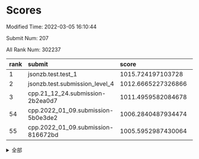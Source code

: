 # Scores

Modified Time: 2022-03-05 16:10:44

Submit Num: 207

All Rank Num: 302237

| rank |               submit               |       score        |       sigma        | pk_num |
| :--- | :--------------------------------- | :----------------- | :----------------- | :----- |
| 1    | jsonzb.test.test_1                 | 1015.724197103728  | 0.841593125963227  | 5836   |
| 2    | jsonzb.test.submission_level_4     | 1012.6665227326866 | 0.78162250385137   | 5841   |
| 3    | cpp.21_12_24.submission-2b2ea0d7   | 1011.4959582084678 | 0.7801684837128269 | 5840   |
| 54   | cpp.2022_01_09.submission-5b0e3de2 | 1006.2840487934474 | 0.7417517038756329 | 5841   |
| 55   | cpp.2022_01_09.submission-816672bd | 1005.5952987430064 | 0.7118312435398146 | 5838   |


<details>
<summary>全部</summary>

| rank |                 submit                 |       score        |       sigma        | pk_num |
| :--- | :------------------------------------- | :----------------- | :----------------- | :----- |
| 1    | jsonzb.test.test_1                     | 1015.724197103728  | 0.841593125963227  | 5836   |
| 2    | jsonzb.test.submission_level_4         | 1012.6665227326866 | 0.78162250385137   | 5841   |
| 3    | cpp.21_12_24.submission-2b2ea0d7       | 1011.4959582084678 | 0.7801684837128269 | 5840   |
| 4    | gobigger.level_3.submission_level_3_37 | 1011.4433727127496 | 0.7675459420054745 | 5842   |
| 5    | gobigger.level_3.submission_level_3_19 | 1011.348338827495  | 0.7816451121783874 | 5843   |
| 6    | gobigger.level_3.submission_level_3_9  | 1011.3217753019319 | 0.7603793893261933 | 5836   |
| 7    | gobigger.level_3.submission_level_3_29 | 1011.1659648072259 | 0.771342323776866  | 5841   |
| 8    | gobigger.level_3.submission_level_3_42 | 1011.0532034579356 | 0.7877194010729263 | 5842   |
| 9    | gobigger.level_3.submission_level_3_26 | 1010.9617316767328 | 0.7588417516751609 | 5843   |
| 10   | gobigger.level_3.submission_level_3_1  | 1010.7721723406845 | 0.7832412084718035 | 5837   |
| 11   | gobigger.level_3.submission_level_3_23 | 1010.7522057311895 | 0.7801978235627691 | 5840   |
| 12   | gobigger.level_3.submission_level_3_2  | 1010.7473795520121 | 0.7787675801472974 | 5838   |
| 13   | gobigger.level_3.submission_level_3_24 | 1010.6377467455325 | 0.7699449986708207 | 5840   |
| 14   | gobigger.level_3.submission_level_3_44 | 1010.6302067495857 | 0.7877459727497008 | 5836   |
| 15   | gobigger.level_3.submission_level_3_0  | 1010.508510718581  | 0.7608060524094726 | 5837   |
| 16   | gobigger.level_3.submission_level_3_49 | 1010.504013672845  | 0.7502989192513513 | 5836   |
| 17   | gobigger.level_3.submission_level_3_35 | 1010.4828940084876 | 0.758938656848327  | 5844   |
| 18   | gobigger.level_3.submission_level_3_47 | 1010.3994109944846 | 0.7764412189908437 | 5846   |
| 19   | gobigger.level_3.submission_level_3_34 | 1010.3745170156009 | 0.7629307528845554 | 5839   |
| 20   | gobigger.level_3.submission_level_3_20 | 1010.3639298089117 | 0.7810396216089973 | 5838   |
| 21   | gobigger.level_3.submission_level_3_8  | 1010.3181164863446 | 0.7581429022261399 | 5842   |
| 22   | gobigger.level_3.submission_level_3_38 | 1010.2925785847922 | 0.7946693591127908 | 5839   |
| 23   | gobigger.level_3.submission_level_3_46 | 1010.2923542922507 | 0.7519067562737135 | 5841   |
| 24   | gobigger.level_3.submission_level_3_36 | 1010.1927773718561 | 0.7440850052508228 | 5839   |
| 25   | gobigger.level_3.submission_level_3_16 | 1010.14925816166   | 0.7499949903075502 | 5844   |
| 26   | gobigger.level_3.submission_level_3_28 | 1010.1294636842127 | 0.7492302959042381 | 5843   |
| 27   | gobigger.level_3.submission_level_3_32 | 1010.121190446433  | 0.7528103994114836 | 5843   |
| 28   | gobigger.level_3.submission_level_3_39 | 1010.0236475962647 | 0.7430557899756779 | 5839   |
| 29   | gobigger.level_3.submission_level_3_12 | 1009.9842464099854 | 0.7641215429038836 | 5831   |
| 30   | gobigger.level_3.submission_level_3_10 | 1009.9761100047588 | 0.7563253508182568 | 5839   |
| 31   | gobigger.level_3.submission_level_3_22 | 1009.9580541077926 | 0.7533353410256991 | 5837   |
| 32   | gobigger.level_3.submission_level_3_33 | 1009.9493356247638 | 0.7563258971438208 | 5841   |
| 33   | gobigger.level_3.submission_level_3_45 | 1009.9141985295792 | 0.7575722420359314 | 5842   |
| 34   | gobigger.level_3.submission_level_3_40 | 1009.8363086368119 | 0.7480000323904697 | 5836   |
| 35   | gobigger.level_3.submission_level_3_30 | 1009.8214387866918 | 0.7563512951022119 | 5840   |
| 36   | gobigger.level_3.submission_level_3_27 | 1009.8062140158266 | 0.7614764646630016 | 5842   |
| 37   | gobigger.level_3.submission_level_3_3  | 1009.7233319183655 | 0.7787972938059885 | 5835   |
| 38   | gobigger.level_3.submission_level_3_6  | 1009.6924658326133 | 0.7549775136711773 | 5840   |
| 39   | gobigger.level_3.submission_level_3_41 | 1009.5737092176578 | 0.7498918457386197 | 5839   |
| 40   | gobigger.level_3.submission_level_3_14 | 1009.5482273668051 | 0.759510445057911  | 5841   |
| 41   | gobigger.level_3.submission_level_3_43 | 1009.5295369833061 | 0.7510150537754673 | 5837   |
| 42   | gobigger.level_3.submission_level_3_25 | 1009.2891809367089 | 0.7512239470949909 | 5840   |
| 43   | gobigger.level_3.submission_level_3_13 | 1009.2834802313467 | 0.7765777890409579 | 5840   |
| 44   | gobigger.level_3.submission_level_3_5  | 1009.208268827088  | 0.7591353970835684 | 5843   |
| 45   | gobigger.level_3.submission_level_3_4  | 1009.1883344645429 | 0.7459182536974764 | 5843   |
| 46   | gobigger.level_3.submission_level_3_21 | 1009.0776399682481 | 0.7664731480447775 | 5843   |
| 47   | gobigger.level_3.submission_level_3_18 | 1009.051395932338  | 0.7531490339673556 | 5839   |
| 48   | gobigger.level_3.submission_level_3_17 | 1009.0121079701304 | 0.7738699492440266 | 5843   |
| 49   | gobigger.level_3.submission_level_3_48 | 1009.0004315821202 | 0.748905128023234  | 5833   |
| 50   | gobigger.level_3.submission_level_3_15 | 1008.9119037188219 | 0.7582244934063436 | 5841   |
| 51   | gobigger.level_3.submission_level_3_31 | 1008.9023731650358 | 0.7350334151340489 | 5836   |
| 52   | gobigger.level_3.submission_level_3_7  | 1008.7804482118016 | 0.7737161230545095 | 5835   |
| 53   | gobigger.level_3.submission_level_3_11 | 1008.2933631059655 | 0.730819288638353  | 5842   |
| 54   | cpp.2022_01_09.submission-5b0e3de2     | 1006.2840487934474 | 0.7417517038756329 | 5841   |
| 55   | cpp.2022_01_09.submission-816672bd     | 1005.5952987430064 | 0.7118312435398146 | 5838   |
| 56   | gobigger.level_1.submission_level_1_16 | 1004.9681420246266 | 0.7273384546255486 | 5839   |
| 57   | gobigger.level_1.submission_level_1_35 | 1004.8189787877614 | 0.7196267739514045 | 5838   |
| 58   | gobigger.level_1.submission_level_1_28 | 1004.7357841689607 | 0.7230183027629039 | 5838   |
| 59   | gobigger.level_1.submission_level_1_19 | 1004.4029470558764 | 0.7233379690901661 | 5844   |
| 60   | gobigger.level_1.submission_level_1_24 | 1004.3797928451128 | 0.7212928659010366 | 5839   |
| 61   | gobigger.level_1.submission_level_1_41 | 1004.3148688055326 | 0.714697007109369  | 5843   |
| 62   | gobigger.level_1.submission_level_1_26 | 1004.2633873695266 | 0.7101346588190207 | 5840   |
| 63   | gobigger.level_1.submission_level_1_36 | 1004.1286534739322 | 0.7177754322347123 | 5842   |
| 64   | gobigger.level_1.submission_level_1_8  | 1004.0943888001677 | 0.7218657245184028 | 5841   |
| 65   | gobigger.level_1.submission_level_1_22 | 1004.0058547445025 | 0.7283662821980121 | 5839   |
| 66   | gobigger.level_1.submission_level_1_3  | 1003.9496757435679 | 0.7257198754297051 | 5837   |
| 67   | gobigger.level_1.submission_level_1_23 | 1003.9069892338619 | 0.7182394960496198 | 5841   |
| 68   | gobigger.level_1.submission_level_1_49 | 1003.8289234495877 | 0.7141270107884543 | 5835   |
| 69   | gobigger.level_1.submission_level_1_4  | 1003.6836919890761 | 0.7147811798706384 | 5841   |
| 70   | gobigger.level_1.submission_level_1_40 | 1003.6731990689944 | 0.7159316789947082 | 5837   |
| 71   | gobigger.level_1.submission_level_1_5  | 1003.6535289699677 | 0.7259749579477265 | 5834   |
| 72   | gobigger.level_1.submission_level_1_0  | 1003.652822944082  | 0.7146253751587698 | 5839   |
| 73   | gobigger.level_1.submission_level_1_7  | 1003.6203908565461 | 0.7294739074169386 | 5842   |
| 74   | gobigger.level_1.submission_level_1_1  | 1003.6178333024513 | 0.7277756348052079 | 5837   |
| 75   | gobigger.level_1.submission_level_1_6  | 1003.4551853574383 | 0.7234936039939974 | 5841   |
| 76   | gobigger.level_1.submission_level_1_20 | 1003.4481204430136 | 0.7016428697274759 | 5840   |
| 77   | gobigger.level_1.submission_level_1_37 | 1003.3929166141396 | 0.7131723675070237 | 5842   |
| 78   | gobigger.level_1.submission_level_1_38 | 1003.3621453084667 | 0.7154562869798701 | 5838   |
| 79   | gobigger.level_1.submission_level_1_32 | 1003.3360698468679 | 0.7169795984258301 | 5841   |
| 80   | gobigger.level_1.submission_level_1_31 | 1003.2286727875935 | 0.716543481208549  | 5840   |
| 81   | gobigger.level_1.submission_level_1_2  | 1003.177023069764  | 0.722534418619266  | 5847   |
| 82   | gobigger.level_1.submission_level_1_39 | 1003.1267647591371 | 0.7219219315757206 | 5841   |
| 83   | gobigger.level_1.submission_level_1_14 | 1003.0627602642619 | 0.7087801260968017 | 5839   |
| 84   | gobigger.level_1.submission_level_1_9  | 1003.0121014290502 | 0.7169673354583798 | 5843   |
| 85   | gobigger.level_1.submission_level_1_25 | 1002.9766437544426 | 0.7169048549870587 | 5842   |
| 86   | gobigger.level_1.submission_level_1_34 | 1002.8898053941132 | 0.7214758703474242 | 5840   |
| 87   | gobigger.level_1.submission_level_1_45 | 1002.8572149282487 | 0.7170677754689889 | 5841   |
| 88   | gobigger.level_1.submission_level_1_17 | 1002.8252949070569 | 0.7103636667517347 | 5841   |
| 89   | gobigger.level_1.submission_level_1_15 | 1002.8151407010957 | 0.7148746277674065 | 5842   |
| 90   | gobigger.level_1.submission_level_1_18 | 1002.7561576500012 | 0.7300420491316522 | 5834   |
| 91   | gobigger.level_1.submission_level_1_21 | 1002.7553165627841 | 0.710788859361802  | 5838   |
| 92   | gobigger.level_1.submission_level_1_44 | 1002.7107814478322 | 0.7110608362133255 | 5836   |
| 93   | gobigger.level_1.submission_level_1_43 | 1002.5869460011743 | 0.7148307329792908 | 5844   |
| 94   | gobigger.level_1.submission_level_1_13 | 1002.585233967155  | 0.7094298496865432 | 5838   |
| 95   | gobigger.level_1.submission_level_1_10 | 1002.5312800162844 | 0.7134061950395638 | 5841   |
| 96   | gobigger.level_1.submission_level_1_42 | 1002.5137945042619 | 0.7068309725573296 | 5843   |
| 97   | gobigger.level_1.submission_level_1_12 | 1002.4497065286536 | 0.7073501951957821 | 5844   |
| 98   | gobigger.level_1.submission_level_1_46 | 1002.4397014919488 | 0.720489241596606  | 5841   |
| 99   | gobigger.level_1.submission_level_1_47 | 1002.3860187838728 | 0.7161992946216655 | 5839   |
| 100  | gobigger.level_1.submission_level_1_33 | 1002.3678641577185 | 0.7101279409779925 | 5841   |
| 101  | gobigger.level_1.submission_level_1_27 | 1002.1835899276183 | 0.7113285202351334 | 5838   |
| 102  | gobigger.level_1.submission_level_1_29 | 1002.1724376227426 | 0.7362139136947466 | 5842   |
| 103  | gobigger.level_1.submission_level_1_11 | 1002.1383760702038 | 0.7146519389701067 | 5842   |
| 104  | gobigger.level_1.submission_level_1_48 | 1001.7998588464804 | 0.7062034008895649 | 5838   |
| 105  | gobigger.level_1.submission_level_1_30 | 1001.4468356953462 | 0.7118194591879398 | 5839   |
| 106  | gobigger.random.submission_random_28   | 997.6089481395898  | 0.7096983121042757 | 5836   |
| 107  | gobigger.random.submission_random_1    | 996.992052826125   | 0.7023146473423445 | 5841   |
| 108  | gobigger.random.submission_random_14   | 996.6989572006966  | 0.7149614897937162 | 5843   |
| 109  | gobigger.random.submission_random_32   | 996.6634626261474  | 0.7105788592057278 | 5841   |
| 110  | gobigger.random.submission_random_13   | 996.6626038930272  | 0.7066348182822678 | 5844   |
| 111  | gobigger.random.submission_random_36   | 996.61117339813    | 0.6928094117053468 | 5840   |
| 112  | gobigger.random.submission_random_47   | 996.5621825011274  | 0.7111304230735324 | 5843   |
| 113  | gobigger.random.submission_random_40   | 996.5296245717905  | 0.7034425845999397 | 5841   |
| 114  | gobigger.random.submission_random_24   | 996.4677910752637  | 0.7152573844047636 | 5843   |
| 115  | gobigger.random.submission_random_8    | 996.3239770657246  | 0.7116334762124674 | 5839   |
| 116  | gobigger.random.submission_random_3    | 996.3015024062094  | 0.7133071591520493 | 5842   |
| 117  | gobigger.random.submission_random_39   | 996.3005699988536  | 0.7107996787586736 | 5845   |
| 118  | gobigger.random.submission_random_23   | 996.2626269792834  | 0.7057105223532006 | 5843   |
| 119  | gobigger.random.submission_random_38   | 996.1755606170725  | 0.7100313919136322 | 5836   |
| 120  | gobigger.random.submission_random_22   | 996.1682177548653  | 0.7089651604567951 | 5834   |
| 121  | gobigger.random.submission_random_41   | 996.160975305074   | 0.7099303615347791 | 5842   |
| 122  | gobigger.random.submission_random_29   | 996.1303944609809  | 0.7023175489062901 | 5845   |
| 123  | gobigger.random.submission_random_6    | 996.0966692131644  | 0.7210743044733132 | 5843   |
| 124  | gobigger.random.submission_random_4    | 996.012619497762   | 0.7253538544083137 | 5844   |
| 125  | gobigger.random.submission_random_30   | 995.997210390879   | 0.7079376201765318 | 5839   |
| 126  | gobigger.random.submission_random_34   | 995.9744206134507  | 0.7112315298368436 | 5843   |
| 127  | gobigger.random.submission_random_15   | 995.9584317303733  | 0.7034579512520507 | 5840   |
| 128  | gobigger.random.submission_random_42   | 995.9544271430095  | 0.7013001532261638 | 5846   |
| 129  | gobigger.random.submission_random_48   | 995.9517626657534  | 0.7195488144322293 | 5840   |
| 130  | gobigger.random.submission_random_43   | 995.8863485072068  | 0.7159828154837343 | 5838   |
| 131  | gobigger.random.submission_random_12   | 995.8774646022741  | 0.7109754896934444 | 5843   |
| 132  | gobigger.random.submission_random_0    | 995.8592744888407  | 0.7092934722707105 | 5844   |
| 133  | gobigger.random.submission_random_31   | 995.8161744673088  | 0.7046380159628726 | 5843   |
| 134  | gobigger.random.submission_random_45   | 995.776001973241   | 0.705876042794542  | 5840   |
| 135  | gobigger.random.submission_random_37   | 995.7196890078914  | 0.7107576092920161 | 5841   |
| 136  | gobigger.random.submission_random_11   | 995.7009485680531  | 0.7101376506922917 | 5840   |
| 137  | gobigger.random.submission_random_7    | 995.6344528335235  | 0.7133369109323074 | 5843   |
| 138  | gobigger.random.submission_random_27   | 995.6328706137857  | 0.7167580689284161 | 5845   |
| 139  | gobigger.random.submission_random_25   | 995.6118158302916  | 0.7240656226507195 | 5840   |
| 140  | gobigger.random.submission_random_5    | 995.4818195196691  | 0.7032389865459993 | 5844   |
| 141  | gobigger.random.submission_random_49   | 995.4806659060699  | 0.7154006315702167 | 5841   |
| 142  | gobigger.random.submission_random_35   | 995.4640885711704  | 0.7251898875532653 | 5840   |
| 143  | gobigger.random.submission_random_9    | 995.3957444444055  | 0.7101361819970061 | 5840   |
| 144  | gobigger.random.submission_random_2    | 995.3742018682038  | 0.7087233220937349 | 5838   |
| 145  | gobigger.random.submission_random_10   | 995.1919696094824  | 0.6981320957388304 | 5843   |
| 146  | gobigger.random.submission_random_18   | 995.1787105407001  | 0.7118926963117366 | 5837   |
| 147  | gobigger.random.submission_random_20   | 995.1340247407306  | 0.7105447650547115 | 5844   |
| 148  | gobigger.random.submission_random_16   | 995.1121810705554  | 0.706794463864602  | 5835   |
| 149  | gobigger.random.submission_random_17   | 995.0837824090937  | 0.7174180771076104 | 5841   |
| 150  | gobigger.random.submission_random_44   | 995.0649238558808  | 0.7110885662442054 | 5843   |
| 151  | gobigger.random.submission_random_19   | 995.0433256048041  | 0.7074173968377062 | 5841   |
| 152  | gobigger.random.submission_random_46   | 994.9825438706441  | 0.7153009366038434 | 5840   |
| 153  | gobigger.random.submission_random_33   | 994.9592889225394  | 0.6989891038661481 | 5839   |
| 154  | gobigger.random.submission_random_21   | 994.8863712018615  | 0.7235672972174734 | 5843   |
| 155  | gobigger.random.submission_random_26   | 994.6400769355096  | 0.7010436151195691 | 5834   |
| 156  | gobigger.level_2.submission_level_2_38 | 994.0801549887831  | 0.74063191227508   | 5843   |
| 157  | gobigger.level_2.submission_level_2_25 | 993.750477926698   | 0.7229767113747393 | 5836   |
| 158  | gobigger.level_2.submission_level_2_8  | 993.3746712573975  | 0.7340827008291045 | 5840   |
| 159  | gobigger.level_2.submission_level_2_9  | 993.3737546113816  | 0.7325886920575732 | 5845   |
| 160  | gobigger.level_2.submission_level_2_40 | 993.0634263379525  | 0.7352620056502778 | 5838   |
| 161  | gobigger.level_2.submission_level_2_49 | 992.9614515508625  | 0.7272944588060953 | 5840   |
| 162  | gobigger.level_2.submission_level_2_19 | 992.9544046463313  | 0.7302387564801551 | 5843   |
| 163  | gobigger.level_2.submission_level_2_46 | 992.9211019038979  | 0.7373870609700277 | 5835   |
| 164  | gobigger.level_2.submission_level_2_45 | 992.9072391314149  | 0.7356286195521068 | 5839   |
| 165  | gobigger.level_2.submission_level_2_48 | 992.894790427742   | 0.7360359747800587 | 5843   |
| 166  | gobigger.level_2.submission_level_2_23 | 992.7992037461291  | 0.7424318005001496 | 5842   |
| 167  | gobigger.level_2.submission_level_2_42 | 992.7448194496214  | 0.7318181193221369 | 5834   |
| 168  | gobigger.level_2.submission_level_2_17 | 992.7264630627869  | 0.7512460237942448 | 5841   |
| 169  | gobigger.level_2.submission_level_2_21 | 992.7242757830551  | 0.7371779752050939 | 5843   |
| 170  | gobigger.level_2.submission_level_2_28 | 992.6632060818403  | 0.7291970822397216 | 5838   |
| 171  | gobigger.level_2.submission_level_2_29 | 992.6325671911295  | 0.7402097368900467 | 5843   |
| 172  | gobigger.level_2.submission_level_2_36 | 992.63229870864    | 0.7394796867715363 | 5842   |
| 173  | gobigger.level_2.submission_level_2_0  | 992.6056427555493  | 0.7345175583367843 | 5843   |
| 174  | gobigger.level_2.submission_level_2_33 | 992.4612487645765  | 0.7278811236923687 | 5836   |
| 175  | gobigger.level_2.submission_level_2_7  | 992.4357124302181  | 0.7362951721640223 | 5842   |
| 176  | gobigger.level_2.submission_level_2_24 | 992.3226155541684  | 0.7544505011949135 | 5844   |
| 177  | gobigger.level_2.submission_level_2_16 | 992.2981615561431  | 0.7385285719446123 | 5842   |
| 178  | gobigger.level_2.submission_level_2_14 | 992.2637277624722  | 0.7449179267504062 | 5837   |
| 179  | gobigger.level_2.submission_level_2_44 | 992.1436242620404  | 0.7372913491733833 | 5841   |
| 180  | gobigger.level_2.submission_level_2_43 | 992.1236625502943  | 0.7387929484355198 | 5837   |
| 181  | gobigger.level_2.submission_level_2_26 | 992.0949758047859  | 0.7499033103732664 | 5840   |
| 182  | gobigger.level_2.submission_level_2_15 | 992.0417099456129  | 0.746616113461686  | 5842   |
| 183  | gobigger.level_2.submission_level_2_5  | 991.9723112130903  | 0.7479132737440561 | 5840   |
| 184  | gobigger.level_2.submission_level_2_6  | 991.9573223381038  | 0.7421863438093299 | 5842   |
| 185  | gobigger.level_2.submission_level_2_4  | 991.9511978937907  | 0.7545120616490175 | 5842   |
| 186  | gobigger.level_2.submission_level_2_37 | 991.931519013556   | 0.7269882899923862 | 5844   |
| 187  | gobigger.level_2.submission_level_2_10 | 991.911220256764   | 0.74620419632921   | 5840   |
| 188  | gobigger.level_2.submission_level_2_13 | 991.9005059918995  | 0.7373976196432058 | 5840   |
| 189  | gobigger.level_2.submission_level_2_27 | 991.8571201204472  | 0.7601177396969861 | 5843   |
| 190  | gobigger.level_2.submission_level_2_34 | 991.8315702411528  | 0.7641615835405812 | 5837   |
| 191  | gobigger.level_2.submission_level_2_30 | 991.8134569446648  | 0.7498295412815233 | 5837   |
| 192  | gobigger.level_2.submission_level_2_47 | 991.7934405590808  | 0.7396415108700409 | 5838   |
| 193  | gobigger.level_2.submission_level_2_1  | 991.6542759675073  | 0.7395905153758444 | 5844   |
| 194  | gobigger.level_2.submission_level_2_18 | 991.6272232001583  | 0.7354704633141751 | 5843   |
| 195  | gobigger.level_2.submission_level_2_35 | 991.62181385118    | 0.7511150551368287 | 5843   |
| 196  | gobigger.level_2.submission_level_2_31 | 991.5560145901959  | 0.7322817463119068 | 5838   |
| 197  | gobigger.level_2.submission_level_2_41 | 991.4658531077015  | 0.7551244302102132 | 5836   |
| 198  | gobigger.level_2.submission_level_2_39 | 991.4586195769707  | 0.7577083483457562 | 5844   |
| 199  | gobigger.level_2.submission_level_2_12 | 991.3968842342287  | 0.7495665061949662 | 5844   |
| 200  | gobigger.level_2.submission_level_2_22 | 991.3839612149728  | 0.7442905360790906 | 5848   |
| 201  | gobigger.level_2.submission_level_2_11 | 991.1479644825569  | 0.7787973762818567 | 5839   |
| 202  | gobigger.level_2.submission_level_2_20 | 990.9672589768935  | 0.7451406906001303 | 5840   |
| 203  | gobigger.level_2.submission_level_2_2  | 990.7540235161798  | 0.7550411258275498 | 5839   |
| 204  | gobigger.level_2.submission_level_2_32 | 990.2807983901896  | 0.7498326032108749 | 5845   |
| 205  | gobigger.level_2.submission_level_2_3  | 989.502564284948   | 0.7841079096096971 | 5841   |
| 206  | gobigger.none.submission_none_1        | 977.7291924176998  | 1.3699666676121967 | 5843   |
| 207  | gobigger.none.submission_none_0        | 977.3106275114443  | 1.2209912223516237 | 5835   |

</details>